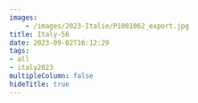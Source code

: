 ```yaml
---
images:
    - /images/2023-Italie/P1001062_export.jpg
title: Italy-56
date: 2023-09-02T16:12:29
tags:
- all
- italy2023
multipleColumn: false
hideTitle: true
---
```

